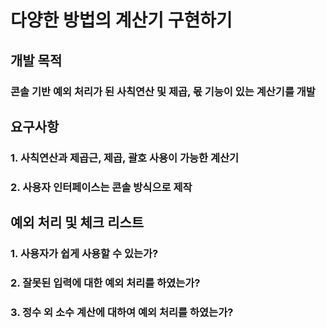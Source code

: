 # 다양한 방법의 계산기 구현하기


## 개발 목적


###  콘솔 기반 예외 처리가 된 사칙연산 및 제곱, 몫 기능이 있는 계산기를 개발


## 요구사항


### 1. 사칙연산과 제곱근, 제곱, 괄호 사용이 가능한 계산기
### 2. 사용자 인터페이스는 콘솔 방식으로 제작

## 예외 처리 및 체크 리스트

### 1. 사용자가 쉽게 사용할 수 있는가?

### 2. 잘못된 입력에 대한 예외 처리를 하였는가?

### 3. 정수 외 소수 계산에 대하여 예외 처리를 하였는가?

## 